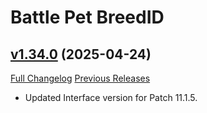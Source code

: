 # Battle Pet BreedID

## [v1.34.0](https://github.com/MMOSimca/BattlePetBreedID/tree/v1.34.0) (2025-04-24)
[Full Changelog](https://github.com/MMOSimca/BattlePetBreedID/compare/v1.33.3...v1.34.0) [Previous Releases](https://github.com/MMOSimca/BattlePetBreedID/releases)

- Updated Interface version for Patch 11.1.5.  
